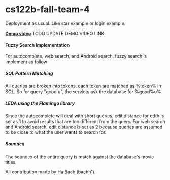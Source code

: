 # cs122b-fall-team-4

Deployment as usual. Like star example or login example.

**[Demo video](https://youtu.be/ppnTKGY2Awk)** TODO UPDATE DEMO VIDEO LINK

#### Fuzzy Search Implementation
For autocomplete, web search, and Android search, fuzzy search is implement as follow
##### SQL Pattern Matching
All queries are broken into tokens, each token are matched as %token% in SQL.
So for query "good u", the servlets ask the database for %good%u%
##### LEDA using the Flamingo library
Since the autocomplete will deal with short queries, edit distance for edth is set as 1 to avoid results that are too different from the query.
For web search and Android search, edit distance is set as 2 because queries are assumed to be close to what the user wants to search for.
##### Soundex
The soundex of the entire query is match against the database's movie titles.

All contribution made by Ha Bach (bachh1).
